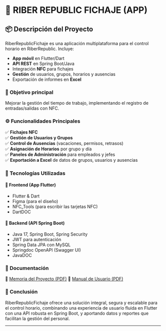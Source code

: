 # 🚀 **RIBER REPUBLIC FICHAJE (APP)**

## 📦 **Descripción del Proyecto**  
RiberRepublicFichaje es una aplicación multiplataforma para el control horario en RiberRepublic. Incluye:

- **App móvil** en Flutter/Dart  
- **API REST** en Spring Boot/Java  
- Integración **NFC** para fichajes
- **Gestión** de usuarios, grupos, horarios y ausencias  
- Exportación de informes en **Excel**  

### 🎯 **Objetivo principal**  
Mejorar la gestión del tiempo de trabajo, implementando el registro de entradas/salidas con NFC.

### ⚙️ **Funcionalidades Principales**  
✅ **Fichajes NFC**  
✅ **Gestión de Usuarios y Grupos**  
✅ **Control de Ausencias** (vacaciones, permisos, retrasos)  
✅ **Asignación de Horarios** por grupo y día  
✅ **Paneles de Administración** para empleados y jefes  
✅ **Exportación a Excel** de datos de grupos, usuarios y ausencias  

### 🧱 **Tecnologías Utilizadas**  
#### 🔹 **Frontend (App Flutter)**  
- Flutter & Dart
- Figma (para el diseño)
- NFC_Tools (para escribir las tarjetas NFC)
- DartDOC

#### 🔹 **Backend (API Spring Boot)**  
- Java 17, Spring Boot, Spring Security  
- JWT para autenticación  
- Spring Data JPA con MySQL  
- Springdoc OpenAPI (Swagger UI)
- JavaDOC

### 🔗 **Documentación**  
📄 [Memoria del Proyecto (PDF)](Alonso_Perez_Adrian_Memoria_ProyectoFinal_DAM25.pdf)
📖 [Manual de Usuario (PDF)](Alonso_Perez_Adrian_Manual_ProyectoFinal_DAM25.pdf)

### 📌 **Conclusión**  
RiberRepublicFichaje ofrece una solución integral, segura y escalable para el control horario, combinando una experiencia de usuario fluida en Flutter con una API robusta en Spring Boot, y aportando datos y reportes que facilitan la gestión del personal.

---
